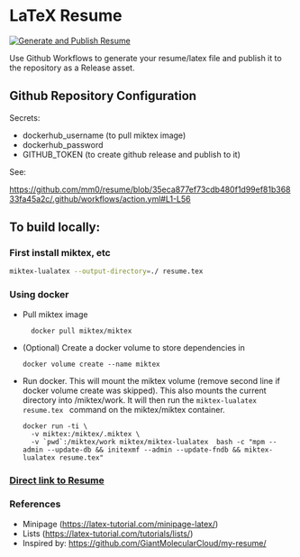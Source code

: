 # LaTeX Resume
[![Generate and Publish Resume](https://github.com/mm0/resume/actions/workflows/action.yml/badge.svg)](https://github.com/mm0/resume/actions/workflows/action.yml)

Use Github Workflows to generate your resume/latex file and publish it to the repository as a Release asset.

## Github Repository Configuration
Secrets:
- dockerhub_username (to pull miktex image)
- dockerhub_password
- GITHUB_TOKEN (to create github release and publish to it)

See: 

https://github.com/mm0/resume/blob/35eca877ef73cdb480f1d99ef81b36833fa45a2c/.github/workflows/action.yml#L1-L56


## To build locally:

### First install miktex, etc

```bash
miktex-lualatex --output-directory=./ resume.tex
```

### Using docker

+ Pull miktex image
  ```
    docker pull miktex/miktex
  ```

- (Optional) Create a docker volume to store dependencies in
  ```
  docker volume create --name miktex
  ```

- Run docker. This will mount the miktex volume (remove second line if docker volume create was skipped).  This also mounts the current directory into /miktex/work.  It will then run the `miktex-lualatex resume.tex ` command on the miktex/miktex container.
  ```
  docker run -ti \
    -v miktex:/miktex/.miktex \
    -v `pwd`:/miktex/work miktex/miktex-lualatex  bash -c "mpm --admin --update-db && initexmf --admin --update-fndb && miktex-lualatex resume.tex"
  ```


### [Direct link to Resume](releases/download/my-resume/MattMargolinResume.pdf)

### References
- Minipage (https://latex-tutorial.com/minipage-latex/)
- Lists (https://latex-tutorial.com/tutorials/lists/)
- Inspired by: https://github.com/GiantMolecularCloud/my-resume/

